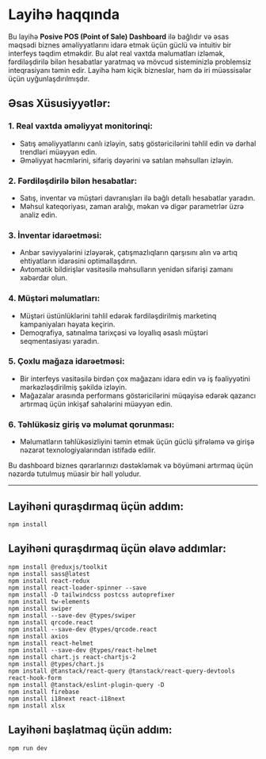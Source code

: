# Layihə haqqında

Bu layihə **Posive POS (Point of Sale) Dashboard** ilə bağlıdır və əsas məqsədi biznes əməliyyatlarını idarə etmək üçün güclü və intuitiv bir interfeys təqdim etməkdir. Bu alət real vaxtda məlumatları izləmək, fərdiləşdirilə bilən hesabatlar yaratmaq və mövcud sisteminizlə problemsiz inteqrasiyanı təmin edir. Layihə həm kiçik bizneslər, həm də iri müəssisələr üçün uyğunlaşdırılmışdır.

## Əsas Xüsusiyyətlər:

### 1. Real vaxtda əməliyyat monitorinqi:
- Satış əməliyyatlarını canlı izləyin, satış göstəricilərini təhlil edin və dərhal trendləri müəyyən edin.  
- Əməliyyat həcmlərini, sifariş dəyərini və satılan məhsulları izləyin.

### 2. Fərdiləşdirilə bilən hesabatlar:
- Satış, inventar və müştəri davranışları ilə bağlı detallı hesabatlar yaradın.  
- Məhsul kateqoriyası, zaman aralığı, məkan və digər parametrlər üzrə analiz edin.

### 3. İnventar idarəetməsi:
- Anbar səviyyələrini izləyərək, çatışmazlıqların qarşısını alın və artıq ehtiyatların idarəsini optimallaşdırın.  
- Avtomatik bildirişlər vasitəsilə məhsulların yenidən sifarişi zamanı xəbərdar olun.

### 4. Müştəri məlumatları:
- Müştəri üstünlüklərini təhlil edərək fərdiləşdirilmiş marketinq kampaniyaları həyata keçirin.  
- Demoqrafiya, satınalma tarixçəsi və loyallıq əsaslı müştəri seqmentasiyası yaradın.

### 5. Çoxlu mağaza idarəetməsi:
- Bir interfeys vasitəsilə birdən çox mağazanı idarə edin və iş fəaliyyətini mərkəzləşdirilmiş şəkildə izləyin.  
- Mağazalar arasında performans göstəricilərini müqayisə edərək qazancı artırmaq üçün inkişaf sahələrini müəyyən edin.

### 6. Təhlükəsiz giriş və məlumat qorunması:
- Məlumatların təhlükəsizliyini təmin etmək üçün güclü şifrələmə və girişə nəzarət texnologiyalarından istifadə edilir.

Bu dashboard biznes qərarlarınızı dəstəkləmək və böyüməni artırmaq üçün nəzərdə tutulmuş müasir bir həll yoludur.

---

## Layihəni quraşdırmaq üçün addım:
```
npm install
```

## Layihəni quraşdırmaq üçün əlavə addımlar:
```
npm install @reduxjs/toolkit
npm install sass@latest
npm install react-redux
npm install react-loader-spinner --save
npm install -D tailwindcss postcss autoprefixer
npm install tw-elements
npm install swiper
npm install --save-dev @types/swiper
npm install qrcode.react
npm install --save-dev @types/qrcode.react
npm install axios
npm install react-helmet
npm install --save-dev @types/react-helmet
npm install chart.js react-chartjs-2
npm install @types/chart.js
npm install @tanstack/react-query @tanstack/react-query-devtools react-hook-form
npm install @tanstack/eslint-plugin-query -D
npm install firebase
npm install i18next react-i18next
npm install xlsx
```

## Layihəni başlatmaq üçün addım:
```
npm run dev
```